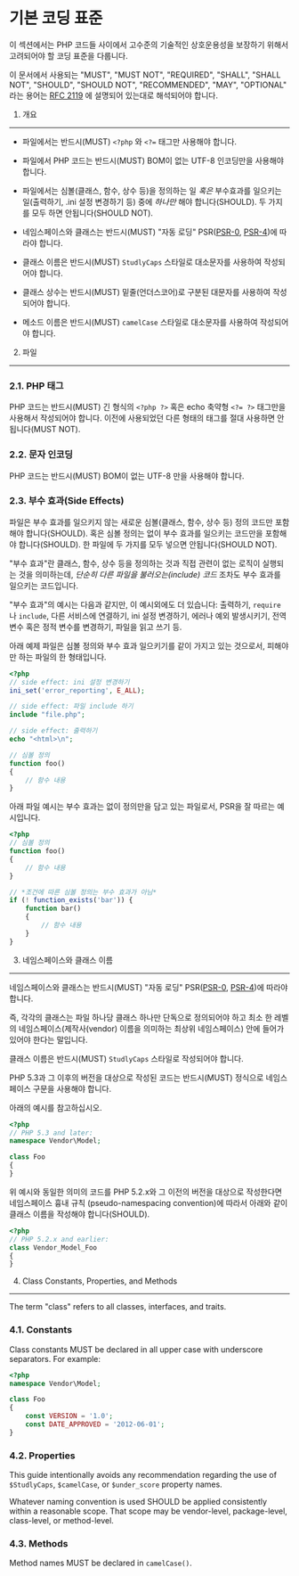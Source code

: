 기본 코딩 표준
=====================

이 섹션에서는 PHP 코드들 사이에서 고수준의 기술적인 상호운용성을 보장하기
위해서 고려되어야 할 코딩 표준을 다룹니다.

이 문서에서 사용되는 "MUST", "MUST NOT", "REQUIRED", "SHALL", "SHALL NOT", "SHOULD",
"SHOULD NOT", "RECOMMENDED", "MAY", "OPTIONAL" 라는 용어는 
[RFC 2119](http://tools.ietf.org/html/rfc2119) 에 설명되어 있는대로 해석되어야 합니다.


1. 개요
-----------

- 파일에서는 반드시(MUST) `<?php` 와 `<?=` 태그만 사용해야 합니다.

- 파일에서 PHP 코드는 반드시(MUST) BOM이 없는 UTF-8 인코딩만을 사용해야 합니다.

- 파일에서는 심볼(클래스, 함수, 상수 등)을 정의하는 일
  *혹은* 부수효과를 일으키는 일(출력하기, .ini 설정 변경하기 등) 중에 *하나만* 해야 
  합니다(SHOULD). 두 가지를 모두 하면 안됩니다(SHOULD NOT).

- 네임스페이스와 클래스는 반드시(MUST) "자동 로딩" PSR([PSR-0], [PSR-4])에 따라야 합니다.

- 클래스 이름은 반드시(MUST) `StudlyCaps` 스타일로 대소문자를 사용하여 작성되어야 합니다.

- 클래스 상수는 반드시(MUST) 밑줄(언더스코어)로 구분된 대문자를 사용하여 작성되어야 합니다.

- 메소드 이름은 반드시(MUST) `camelCase` 스타일로 대소문자를 사용하여 작성되어야 합니다.


2. 파일
--------

### 2.1. PHP 태그

PHP 코드는 반드시(MUST) 긴 형식의 `<?php ?>` 혹은 echo 축약형 `<?= ?>` 태그만을
사용해서 작성되어야 합니다. 이전에 사용되었던 다른 형태의 태그를 절대 사용하면
안됩니다(MUST NOT).

### 2.2. 문자 인코딩

PHP 코드는 반드시(MUST) BOM이 없는 UTF-8 만을 사용해야 합니다.

### 2.3. 부수 효과(Side Effects)

파일은 부수 효과를 일으키지 않는 새로운 심볼(클래스, 함수, 상수 등) 정의 코드만
포함해야 합니다(SHOULD). 혹은 심볼 정의는 없이 부수 효과를 일으키는 코드만을
포함해야 합니다(SHOULD). 한 파일에 두 가지를 모두 넣으면 안됩니다(SHOULD NOT).

"부수 효과"란 클래스, 함수, 상수 등을 정의하는 것과 직접 관련이 없는 로직이
실행되는 것을 의미하는데, *단순히 다른 파일을 불러오는(include) 코드* 조차도
부수 효과를 일으키는 코드입니다.

"부수 효과"의 예시는 다음과 같지만, 이 예시외에도 더 있습니다: 출력하기, 
`require` 나 `include`, 다른 서비스에 연결하기, ini 설정 변경하기, 에러나
예외 발생시키기, 전역 변수 혹은 정적 변수를 변경하기, 파일을 읽고 쓰기 등.

아래 예제 파일은 심볼 정의와 부수 효과 일으키기를 같이 가지고 있는 것으로서,
피해야만 하는 파일의 한 형태입니다.

```php
<?php
// side effect: ini 설정 변경하기
ini_set('error_reporting', E_ALL);

// side effect: 파일 include 하기
include "file.php";

// side effect: 출력하기
echo "<html>\n";

// 심볼 정의
function foo()
{
    // 함수 내용
}
```

아래 파일 예시는 부수 효과는 없이 정의만을 담고 있는 파일로서, PSR을 잘 따르는
예시입니다.

```php
<?php
// 심볼 정의
function foo()
{
    // 함수 내용
}

// *조건에 따른 심볼 정의는 부수 효과가 아님*
if (! function_exists('bar')) {
    function bar()
    {
        // 함수 내용
    }
}
```


3. 네임스페이스와 클래스 이름
----------------------------

네임스페이스와 클래스는 반드시(MUST) "자동 로딩" PSR([PSR-0], [PSR-4])에 따라야 합니다.

즉, 각각의 클래스는 파일 하나당 클래스 하나만 단독으로 정의되어야 하고
최소 한 레벨의 네임스페이스(제작사(vendor) 이름을 의미하는 최상위 네임스페이스) 안에
들어가 있어야 한다는 말입니다.

클래스 이름은 반드시(MUST) `StudlyCaps` 스타일로 작성되어야 합니다.

PHP 5.3과 그 이후의 버전을 대상으로 작성된 코드는 반드시(MUST)
정식으로 네임스페이스 구문을 사용해야 합니다.

아래의 예시를 참고하십시오.

```php
<?php
// PHP 5.3 and later:
namespace Vendor\Model;

class Foo
{
}
```

위 예시와 동일한 의미의 코드를 PHP 5.2.x와 그 이전의 버전을 대상으로 
작성한다면 네임스페이스 흉내 규칙 (pseudo-namespacing convention)에 
따라서 아래와 같이 클래스 이름을 작성해야 합니다(SHOULD).

```php
<?php
// PHP 5.2.x and earlier:
class Vendor_Model_Foo
{
}
```

4. Class Constants, Properties, and Methods
-------------------------------------------

The term "class" refers to all classes, interfaces, and traits.

### 4.1. Constants

Class constants MUST be declared in all upper case with underscore separators.
For example:

```php
<?php
namespace Vendor\Model;

class Foo
{
    const VERSION = '1.0';
    const DATE_APPROVED = '2012-06-01';
}
```

### 4.2. Properties

This guide intentionally avoids any recommendation regarding the use of
`$StudlyCaps`, `$camelCase`, or `$under_score` property names.

Whatever naming convention is used SHOULD be applied consistently within a
reasonable scope. That scope may be vendor-level, package-level, class-level,
or method-level.

### 4.3. Methods

Method names MUST be declared in `camelCase()`.

[PSR-0]: https://github.com/php-fig/fig-standards/blob/master/accepted/PSR-0.md
[PSR-4]: https://github.com/ModernPUG/php-the-right-way/blob/gh-pages/more/Psr-4-Autoloader.md
